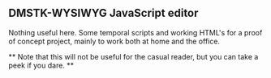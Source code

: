 DMSTK-WYSIWYG JavaScript editor
-------------------------------

Nothing useful here. Some temporal scripts and working HTML's 
for a proof of concept project, mainly to work both at home and the
office.

** Note that this will not be useful for the casual reader, but
you can take a peek if you dare. **


